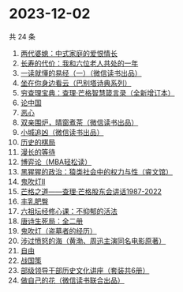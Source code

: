 # 2023-12-02

共 24 条

<!-- BEGIN WEREAD -->
<!-- 最后更新时间 2023-12-02 17:03:43 +0800 -->
1. [两代婆媳：中式家庭的爱恨情长](https://weread.qq.com/web/bookDetail/8b532c00813ab84e4g0139ee)
1. [长寿的代价：我和六位老人共处的一年](https://weread.qq.com/web/bookDetail/6b9326d0720930516b9bd36)
1. [一读就懂的易经（一）（微信读书出品）](https://weread.qq.com/web/bookDetail/89d32d90813ab85c3g010752)
1. [坐在你身边看云（巴别塔诗典系列）](https://weread.qq.com/web/bookDetail/29f32c10813ab85c2g014fb4)
1. [穷查理宝典：查理·芒格智慧箴言录（全新增订本）](https://weread.qq.com/web/bookDetail/2e0320e05cc92c2e0796c5a)
1. [论中国](https://weread.qq.com/web/bookDetail/304323205df496304babec5)
1. [恶心](https://weread.qq.com/web/bookDetail/266322d0813ab85b9g010c25)
1. [双亲围炉，晴窗煮茶（微信读书出品）](https://weread.qq.com/web/bookDetail/96032d30813ab85a5g015bc0)
1. [小城追凶（微信读书出品）](https://weread.qq.com/web/bookDetail/01532ef0813ab85b2g019a45)
1. [历史的棋局](https://weread.qq.com/web/bookDetail/b48327f0813ab8582g0193ae)
1. [漫长的等待](https://weread.qq.com/web/bookDetail/f2932290813ab84dfg013dd6)
1. [博弈论（MBA轻松读）](https://weread.qq.com/web/bookDetail/d6e3262072374cf3d6e45c5)
1. [黑猩猩的政治：猿类社会中的权力与性（睿文馆）](https://weread.qq.com/web/bookDetail/34c321d07182db0734c3dae)
1. [鬼吹灯II](https://weread.qq.com/web/bookDetail/c6732ae0571980c679ebd2a)
1. [芒格之道——查理·芒格股东会讲话1987-2022](https://weread.qq.com/web/bookDetail/88132470813ab7eeag012b8d)
1. [丰乳肥臀](https://weread.qq.com/web/bookDetail/ea532d2071938fb5ea51430)
1. [六祖坛经修心课：不抑郁的活法](https://weread.qq.com/web/bookDetail/4da323c0813ab82c0g018d7a)
1. [唐诗生死局：全二册](https://weread.qq.com/web/bookDetail/27632440813ab7d4fg014b3e)
1. [鬼吹灯（盗墓者的经历）](https://weread.qq.com/web/bookDetail/c8532e60581277c852d02a1)
1. [涉过愤怒的海（黄渤、周迅主演同名电影原著）](https://weread.qq.com/web/bookDetail/2be327e0813ab850dg016536)
1. [自由](https://weread.qq.com/web/bookDetail/e9332fd05382dde934630fb)
1. [战国策](https://weread.qq.com/web/bookDetail/58d32d20719bdca958d8e15)
1. [部级领导干部历史文化讲座（套装共6册）](https://weread.qq.com/web/bookDetail/d9132690813ab850ag014b17)
1. [做自己的花（微信读书联合出品）](https://weread.qq.com/web/bookDetail/6d532fa0813ab8562g019bca)
<!-- END WEREAD -->
